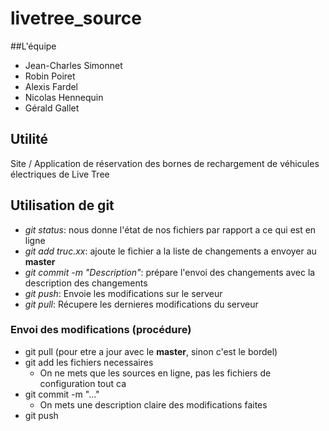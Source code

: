 # livetree_source
##L'équipe
- Jean-Charles Simonnet
- Robin Poiret
- Alexis Fardel
- Nicolas Hennequin
- Gérald Gallet

## Utilité
Site / Application de réservation des bornes de rechargement de véhicules électriques de Live Tree

## Utilisation de git
- <i>git status</i>: nous donne l'état de nos fichiers par rapport a ce qui est en ligne
- <i>git add truc.xx</i>: ajoute le fichier a la liste de changements a envoyer au <b>master</b>
- <i>git commit -m "Description"</i>: prépare l'envoi des changements avec la description des changements
- <i>git push</i>: Envoie les modifications sur le serveur
- <i>git pull</i>: Récupere les dernieres modifications du serveur

### Envoi des modifications (procédure)
- git pull (pour etre a jour avec le <b>master</b>, sinon c'est le bordel)
- git add les fichiers necessaires
  - On ne mets que les sources en ligne, pas les fichiers de configuration tout ca
- git commit -m "..."
  - On mets une description claire des modifications faites
- git push
